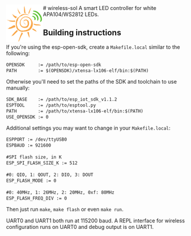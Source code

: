 <img align="left" src="https://raw.githubusercontent.com/jkent/wireless-sol/master/html/images/logo.png" />
# wireless-sol</h1>
A smart LED controller for white APA104/WS2812 LEDs.

## Building instructions

If you're using the esp-open-sdk, create a `Makefile.local` similar to the following:

    OPENSDK     := /path/to/esp-open-sdk
    PATH        := $(OPENSDK)/xtensa-lx106-elf/bin:$(PATH)

Otherwise you'll need to set the paths of the SDK and toolchain to use manually:

    SDK_BASE    := /path/to/esp_iot_sdk_v1.1.2
    ESPTOOL     := /path/to/esptool.py
    PATH        := /path/to/xtensa-lx106-elf/bin:$(PATH)
    USE_OPENSDK := 0

Additional settings you may want to change in your `Makefile.local`:

    ESPPORT := /dev/ttyUSB0
    ESPBAUD := 921600

    #SPI flash size, in K
    ESP_SPI_FLASH_SIZE_K := 512

    #0: QIO, 1: QOUT, 2: DIO, 3: DOUT
    ESP_FLASH_MODE := 0

    #0: 40MHz, 1: 26MHz, 2: 20MHz, 0xf: 80MHz
    ESP_FLASH_FREQ_DIV := 0

Then just run `make`, `make flash` or even `make run`.

UART0 and UART1 both run at 115200 baud.  A REPL interface for wireless configuration runs on UART0 and debug output is on UART1.
